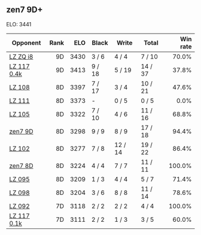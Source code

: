 ## zen7 9D+ ##

ELO: 3441

Opponent | Rank | ELO | Black | Write | Total | Win rate
---------|-----:|----:|-------|-------|-------|-------:
[LZ ZQ i8](LZ%20ZQ%20i8.md) | 9D | 3430 | 3 / 6 | 4 / 4 | 7 / 10 | 70.0%
[LZ 117 0.4k](LZ%20117%200.4k.md) | 9D | 3413 | 9 / 18 | 5 / 19 | 14 / 37 | 37.8%
[LZ 108](LZ%20108.md) | 8D | 3397 | 7 / 17 | 3 / 4 | 10 / 21 | 47.6%
[LZ 111](LZ%20111.md) | 8D | 3373 | - | 0 / 5 | 0 / 5 | 0.0%
[LZ 105](LZ%20105.md) | 8D | 3322 | 7 / 10 | 4 / 6 | 11 / 16 | 68.8%
[zen7 9D](zen7%209D.md) | 8D | 3298 | 9 / 9 | 8 / 9 | 17 / 18 | 94.4%
[LZ 102](LZ%20102.md) | 8D | 3277 | 7 / 8 | 12 / 14 | 19 / 22 | 86.4%
[zen7 8D](zen7%208D.md) | 8D | 3224 | 4 / 4 | 7 / 7 | 11 / 11 | 100.0%
[LZ 095](LZ%20095.md) | 8D | 3209 | 1 / 3 | 4 / 4 | 5 / 7 | 71.4%
[LZ 098](LZ%20098.md) | 8D | 3204 | 3 / 6 | 8 / 8 | 11 / 14 | 78.6%
[LZ 092](LZ%20092.md) | 7D | 3118 | 2 / 2 | 2 / 2 | 4 / 4 | 100.0%
[LZ 117 0.1k](LZ%20117%200.1k.md) | 7D | 3111 | 2 / 2 | 1 / 3 | 3 / 5 | 60.0%
